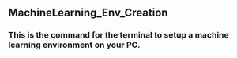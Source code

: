 ## MachineLearning_Env_Creation
### This is the command for the terminal to setup a machine learning environment on your PC.
